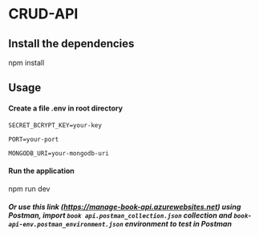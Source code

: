 # CRUD-API

## Install the dependencies

npm install

## Usage

#### Create a file .env in root directory

```
SECRET_BCRYPT_KEY=your-key

PORT=your-port

MONGODB_URI=your-mongodb-uri
```

#### Run the application

npm run dev

##### Or use this link (https://manage-book-api.azurewebsites.net) using Postman, import `book api.postman_collection.json` collection and `book-api-env.postman_environment.json` environment to test in Postman
